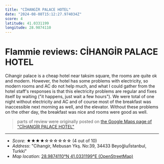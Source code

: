 ```yaml
---
title: "CİHANGİR PALACE HOTEL"
date: "2024-08-08T15:12:27.974034Z"
score: 4
latitude: 41.0331199
longitude: 28.9874110
---
```

# Flammie reviews: CİHANGİR PALACE HOTEL

Cihangir palace is a cheap hotel near taksim square, the rooms are quite
ok and modern. However, the hotel has some problems with electricity,
so modern rooms and AC do not help much, and what I could gather from the
hotel staff's responses is that this electricity problems are regular and
fixes itself by waiting (\"it happens, just wait a few hours\"). We were
total of one night without electricity and AC and of course most of the
breakfast was inaccessible next morning as well, and the elevator. Without
these problems on the other day, the breakfast was nice and rooms were
good as well.

> parts of review were originally posted on [the Google Maps page of
  "CİHANGİR PALACE HOTEL"](https://www.google.com/maps/place//data=!4m2!3m1!1s0x0:0x52d93fbc3650ccaa)
* * *
- *Score*: ★★★★☆☆☆☆☆☆ (4 out of 10)
- *Address*: "Cihangir, Mebusan Ykş. No:39, 34433 Beyoğlu/İstanbul, Turkki"
- *Map location*: [28.9874110°N 41.0331199°E (OpenStreetMap)](https://www.openstreetmap.org/?mlat=41.0331199&mlon=28.9874110&zoom=12)
